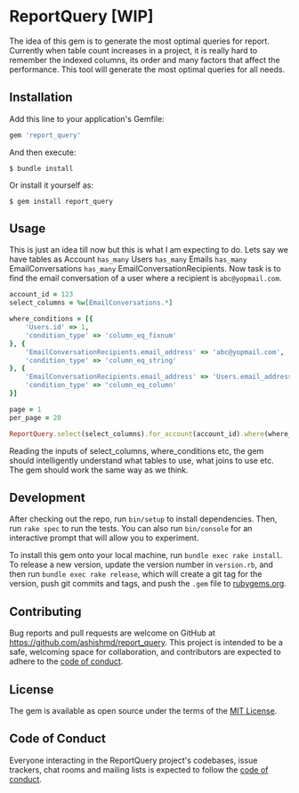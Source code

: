 # ReportQuery [WIP]

The idea of this gem is to generate the most optimal queries for report. Currently when table count increases in a project, it is really hard to remember the indexed columns, its order and many factors that affect the performance. This tool will generate the most optimal queries for all needs.  

## Installation

Add this line to your application's Gemfile:

```ruby
gem 'report_query'
```

And then execute:

    $ bundle install

Or install it yourself as:

    $ gem install report_query

## Usage

This is just an idea till now but this is what I am expecting to do. Lets say we have tables as Account `has_many` Users `has_many` Emails `has_many` EmailConversations `has_many` EmailConversationRecipients. Now task is to find the email conversation of a user where a recipient is `abc@yopmail.com`. 
```ruby
account_id = 123
select_columns = %w[EmailConversations.*]

where_conditions = [{
    'Users.id' => 1,
    'condition_type' => 'column_eq_fixnum'
}, {
    'EmailConversationRecipients.email_address' => 'abc@yopmail.com',
    'condition_type' => 'column_eq_string'
}, {
    'EmailConversationRecipients.email_address' => 'Users.email_address'
    'condition_type' => 'column_eq_column'
}]

page = 1
per_page = 20

ReportQuery.select(select_columns).for_account(account_id).where(where_conditions).page(page).per_page(per_page).generate_query

```
Reading the inputs of select_columns, where_conditions etc, the gem should intelligently understand what tables to use, what joins to use etc. The gem should work the same way as we think.

## Development

After checking out the repo, run `bin/setup` to install dependencies. Then, run `rake spec` to run the tests. You can also run `bin/console` for an interactive prompt that will allow you to experiment.

To install this gem onto your local machine, run `bundle exec rake install`. To release a new version, update the version number in `version.rb`, and then run `bundle exec rake release`, which will create a git tag for the version, push git commits and tags, and push the `.gem` file to [rubygems.org](https://rubygems.org).

## Contributing

Bug reports and pull requests are welcome on GitHub at https://github.com/ashishmd/report_query. This project is intended to be a safe, welcoming space for collaboration, and contributors are expected to adhere to the [code of conduct](https://github.com/ashishmd/report_query/blob/master/CODE_OF_CONDUCT.md).


## License

The gem is available as open source under the terms of the [MIT License](https://opensource.org/licenses/MIT).

## Code of Conduct

Everyone interacting in the ReportQuery project's codebases, issue trackers, chat rooms and mailing lists is expected to follow the [code of conduct](https://github.com/ashishmd/report_query/blob/master/CODE_OF_CONDUCT.md).
